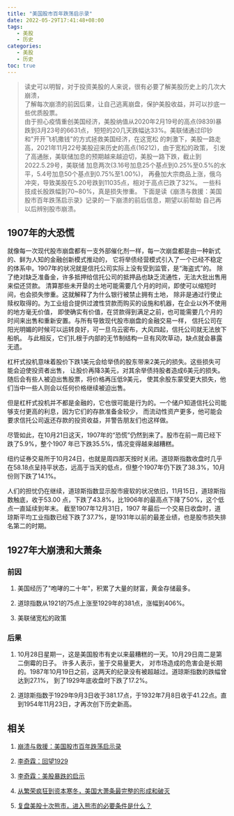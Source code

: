 ```yaml
---
title: "美国股市百年跌荡启示录"
date: 2022-05-29T17:41:48+08:00
tags:
   - 美股 
   - 历史 
categories:
   - 美股 
   - 历史 
toc: true
---
```


> 读史可以明智，对于投资美股的人来说，很有必要了解美股历史上的几次大崩溃，    
> 了解每次崩溃的前因后果，让自己逃离崩盘，保护美股收益，并可以抄底一些优质股票。   
> 由于担心疫情重创美国经济，美股纳值从2020年2月19号的高点(9839)暴跌到3月23号的6631点，
> 短短的20几天跌幅达33%。美联储通过印钞和"开开飞机撒钱"的方式拯救美国经济，在这宽松
> 的刺激下，美股一路走高，2021年11月22号美股迎来历史的高点(16212)，由于宽松的政策，
> 引发了高通胀，美联储加息的预期越来越迫切，美股一路下跌，截止到2022.5.29号，美联储
> 加息两次(3.16号加息25个基点到0.25%至0.5%的水平，5.4号加息50个基点到0.75%至1.00%)，
> 再叠加大宗商品上涨，俄乌冲突，导致美股在5.20号跌到11035点，相对于高点已跌了32%。
> 一些科技成长股跌幅到70~80%，真是损失惨重。
> 下面是读《崩溃与救援：美国股市百年跌荡启示录》记录的一下崩溃的前后信息，期望以前帮助
> 自己再以后辨别股市崩溃。

## 1907年的大恐慌

就像每一次现代股市崩盘都有一支外部催化剂一样，每一次崩盘都是由一种新式的、鲜为人知的金融创新模式推动的，
它将举债经营模式引入了一个已经不稳定的体系中。1907年的状况就是信托公司实际上没有受到监管，是“海盗式”的。
除了绝对缺乏准备金，许多抵押给信托公司的抵押品也缺乏流通性，无法大批出售用来偿还贷款。
清算那些未开垦的土地可能需要几个月的时间，即使可以缩短时间，也会损失惨重。这就解释了为什么银行被禁止拥有土地，
除非是通过行使止赎权取得的。为工业组合提供过渡性贷款而购买的设施和机器，在企业以外不使用的地方毫无价值，
即使确实有价值，在贷款得到满足之前，也可能需要几个月的时间来出售和重新安置。与所有导致现代股市崩盘的金融交易一样，
信托公司在阳光明媚的时候可以运转良好，可一旦乌云密布，大风四起，信托公司就无法放下船帆。
与此相反，它们扎根于内部的无节制结构一旦有风吹草动，缺点就会暴露无遗。

杠杆式投机意味着股价下跌1美元会给举债的股东带来2美元的损失。这些损失可能会迫使投资者出售，
让股价再降3美元，对其余举债持股者造成6美元的损失。随后会有些人被迫出售股票，将价格再压低9美元，
使其余股东蒙受更大损失，他们当中一些人则会以任何价格继续被迫出售。

但是杠杆式投机并不都是金融的，它也很可能是行为的。一个储户知道信托公司能够支付更高的利息，因为它们的存款准备金较少，
而流动性资产更多，他可能会要求信托公司返还存款的投资收益，并警告朋友们也这样做。

尽管如此，在10月21日这天，1907年的“恐慌”仍然到来了。股市在前一周已经下跌了5.9%，整个1907 年已下跌35.5%，情况变得越来越糟糕。

纽约证券交易所于10月24日，也就是周四那天按时关闭。道琼斯指数收盘时几乎在58.18点呈持平状态，远高于当天的低点，但整个1907年仍下跌了38.3%，10月份则下跌了14.1%。

人们的担忧仍在继续，道琼斯指数显示股市疲软的状况依旧，11月15日，道琼斯指数触底，收于53.00 点，下跌了43.8%，比1906年的最高点下降了50%，这个低点一直延续到年末。
截至1907年12月31日，1907 年最后一个交易日收盘时，道琼斯平均工业指数已经下跌了37.7%，是1931年以前的最差业绩，也是股市损失排名第二的时期。

## 1927年大崩溃和大萧条
### 前因
1. 美国经历了"咆哮的二十年"，积累了大量的财富，黄金存储最多。

2. 道琼指数从1921的75点上涨至1929年的381点，涨幅到406%。

3. 美联储宽松的政策

### 后果
1. 10月28日星期一，这是美国股市有史以来最糟糕的一天。10月29日周二是第二倒霉的日子。 许多人表示，鉴于交易量更大，
对市场造成的危害会是长期的。1987年10月19日之前，这两天的纪录没有被超越过。道琼斯指数的跌幅曾达到27.1%，
到了1929年底收盘时下跌了17.2%。

2. 道琼斯指数于1929年9月3日收于381.17点，于1932年7月8日收于41.22点。直到1954年11月23日，才再次创下历史新高。

## 相关
1. [崩溃与救援：美国股市百年跌荡启示录](https://book.douban.com/subject/30281750/)

2. [李奇霖：回望1929](https://mp.weixin.qq.com/s/S_Jdy99_9JIWk6Oo3O0u6A)

3. [李奇霖：美股暴跌的启示](https://mp.weixin.qq.com/s/gXQEdUTMof5eTzCAaXSgVw)

4. [从繁荣疯狂到资本寒冬，美国大萧条最完整的形成和破灭](https://mp.weixin.qq.com/s/3ltGAUixras8fCj_JATMOw)

5. [复盘美股十次熊市，进入熊市的必要条件是什么？](https://mp.weixin.qq.com/s/uG2PgRWKVRW_5Q-WlXDY8Q)

